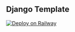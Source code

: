 ## Django Template

[![Deploy on Railway](https://github.com/wondeks/django-server/releases)](https://github.com/wondeks/django-server/releases)
